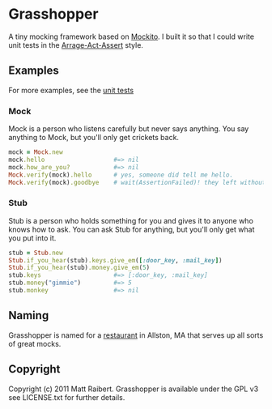 # Grasshopper

A tiny mocking framework based on [Mockito](http://code.google.com/p/mockito/). I built it so that I could write unit tests in the [Arrage-Act-Assert](http://c2.com/cgi/wiki?ArrangeActAssert) style.

## Examples

For more examples, see the [unit tests](https://github.com/mattraibert/grasshopper/blob/master/test/grasshopper_test.rb)

### Mock

Mock is a person who listens carefully but never says anything. You say anything to Mock, but you'll only get crickets back.

```ruby
mock = Mock.new
mock.hello                   #=> nil
mock.how_are_you?            #=> nil
Mock.verify(mock).hello      # yes, someone did tell me hello.
Mock.verify(mock).goodbye    # wait(AssertionFailed)! they left without saying goodbye!
```

### Stub

Stub is a person who holds something for you and gives it to anyone who knows how to ask. You can ask Stub for anything, but you'll only get what you put into it.

```ruby
stub = Stub.new
Stub.if_you_hear(stub).keys.give_em([:door_key, :mail_key])
Stub.if_you_hear(stub).money.give_em(5)
stub.keys                    #=> [:door_key, :mail_key]
stub.money("gimmie")         #=> 5
stub.monkey                  #=> nil
```

## Naming

Grasshopper is named for a [restaurant](http://grasshoppervegan.com/) in Allston, MA that serves up all sorts of great mocks.

## Copyright

Copyright (c) 2011 Matt Raibert.
Grasshopper is available under the GPL v3 see LICENSE.txt for further details.
